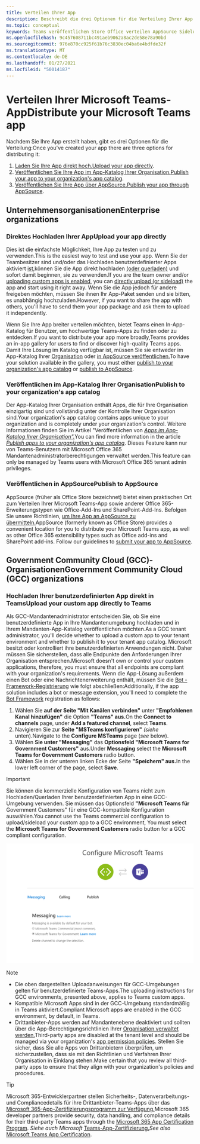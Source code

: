 ```yaml
---
title: Verteilen Ihrer App
description: Beschreibt die drei Optionen für die Verteilung Ihrer App.
ms.topic: conceptual
keywords: Teams veröffentlichen Store Office verteilen AppSource Sideload-Upload-App
ms.openlocfilehash: 9c457608711bc491aeb9062a8ac2de58e78a90bd
ms.sourcegitcommit: 976e870cc925f61b76c3830ec04ba6e4bdfde32f
ms.translationtype: MT
ms.contentlocale: de-DE
ms.lasthandoff: 01/27/2021
ms.locfileid: "50014187"
---
```

# <a name="distribute-your-microsoft-teams-app"></a><span data-ttu-id="cf05b-104">Verteilen Ihrer Microsoft Teams-App</span><span class="sxs-lookup"><span data-stu-id="cf05b-104">Distribute your Microsoft Teams app</span></span>

<span data-ttu-id="cf05b-105">Nachdem Sie Ihre App erstellt haben, gibt es drei Optionen für die Verteilung:</span><span class="sxs-lookup"><span data-stu-id="cf05b-105">Once you've created your app there are three options for distributing it:</span></span>

1. <span data-ttu-id="cf05b-106">[Laden Sie Ihre App direkt hoch.](#upload-your-app-directly)</span><span class="sxs-lookup"><span data-stu-id="cf05b-106">[Upload your app directly](#upload-your-app-directly).</span></span>
2. <span data-ttu-id="cf05b-107">[Veröffentlichen Sie Ihre App im App-Katalog Ihrer Organisation.](#publish-to-your-organizations-app-catalog)</span><span class="sxs-lookup"><span data-stu-id="cf05b-107">[Publish your app to your organization's app catalog](#publish-to-your-organizations-app-catalog).</span></span>
3. <span data-ttu-id="cf05b-108">[Veröffentlichen Sie Ihre App über AppSource.](#publish-to-appsource)</span><span class="sxs-lookup"><span data-stu-id="cf05b-108">[Publish your app through AppSource](#publish-to-appsource).</span></span>

## <a name="enterprise-organizations"></a><span data-ttu-id="cf05b-109">Unternehmensorganisationen</span><span class="sxs-lookup"><span data-stu-id="cf05b-109">Enterprise organizations</span></span>

### <a name="upload-your-app-directly"></a><span data-ttu-id="cf05b-110">Direktes Hochladen Ihrer App</span><span class="sxs-lookup"><span data-stu-id="cf05b-110">Upload your app directly</span></span>

<span data-ttu-id="cf05b-111">Dies ist die einfachste Möglichkeit, Ihre App zu testen und zu verwenden.</span><span class="sxs-lookup"><span data-stu-id="cf05b-111">This is the easiest way to test and use your app.</span></span> <span data-ttu-id="cf05b-112">Wenn Sie der Teambesitzer sind und/oder das Hochladen benutzerdefinierter Apps aktiviert [ist,](/microsoftteams/admin-settings)können Sie die App direkt hochladen [(oder querladen)](./apps-upload.md) und sofort damit beginnen, sie zu verwenden.</span><span class="sxs-lookup"><span data-stu-id="cf05b-112">If you are the team owner and/or [uploading custom apps is enabled](/microsoftteams/admin-settings), you can [directly upload (or sideload)](./apps-upload.md) the app and start using it right away.</span></span> <span data-ttu-id="cf05b-113">Wenn Sie die App jedoch für andere freigeben möchten, müssen Sie ihnen Ihr App-Paket senden und sie bitten, es unabhängig hochzuladen.</span><span class="sxs-lookup"><span data-stu-id="cf05b-113">However, if you want to share the app with others, you'll have to send them your app package and ask them to upload it independently.</span></span>

<span data-ttu-id="cf05b-114">Wenn Sie Ihre App breiter verteilen möchten, bietet Teams einen In-App-Katalog für Benutzer, um hochwertige Teams-Apps zu finden oder zu entdecken.</span><span class="sxs-lookup"><span data-stu-id="cf05b-114">If you want to distribute your app more broadly,Teams provides an in-app gallery for users to find or discover high-quality Teams apps.</span></span> <span data-ttu-id="cf05b-115">Damit Ihre Lösung im Katalog verfügbar ist, müssen Sie sie entweder im App-Katalog Ihrer [Organisation](#publish-to-your-organizations-app-catalog) oder [in AppSource veröffentlichen.](./appsource/publish.md)</span><span class="sxs-lookup"><span data-stu-id="cf05b-115">To have your solution available in the gallery, you must either [publish to your organization's app catalog](#publish-to-your-organizations-app-catalog) or [publish to AppSource](./appsource/publish.md).</span></span>

### <a name="publish-to-your-organizations-app-catalog"></a><span data-ttu-id="cf05b-116">Veröffentlichen im App-Katalog Ihrer Organisation</span><span class="sxs-lookup"><span data-stu-id="cf05b-116">Publish to your organization's app catalog</span></span>

<span data-ttu-id="cf05b-117">Der App-Katalog Ihrer Organisation enthält Apps, die für Ihre Organisation einzigartig sind und vollständig unter der Kontrolle Ihrer Organisation sind.</span><span class="sxs-lookup"><span data-stu-id="cf05b-117">Your organization's app catalog contains apps unique to your organization and is completely under your organization's control.</span></span> <span data-ttu-id="cf05b-118">Weitere Informationen finden Sie im Artikel "Veröffentlichen von [*Apps im App-Katalog Ihrer Organisation".*](/microsoftteams/tenant-apps-catalog-teams)</span><span class="sxs-lookup"><span data-stu-id="cf05b-118">You can find more information in the article [*Publish apps to your organization's app catalog*](/microsoftteams/tenant-apps-catalog-teams).</span></span> <span data-ttu-id="cf05b-119">Dieses Feature kann nur von Teams-Benutzern mit Microsoft Office 365 Mandantenadministratorberechtigungen verwaltet werden.</span><span class="sxs-lookup"><span data-stu-id="cf05b-119">This feature can only be managed by Teams users with Microsoft Office 365 tenant admin privileges.</span></span>

### <a name="publish-to-appsource"></a><span data-ttu-id="cf05b-120">Veröffentlichen in AppSource</span><span class="sxs-lookup"><span data-stu-id="cf05b-120">Publish to AppSource</span></span>

<span data-ttu-id="cf05b-121">AppSource (früher als Office Store bezeichnet) bietet einen praktischen Ort zum Verteilen Ihrer Microsoft Teams-App sowie anderer Office 365-Erweiterungstypen wie Office-Add-Ins und SharePoint-Add-Ins. Befolgen Sie unsere Richtlinien, [um Ihre App an AppSource zu übermitteln.](./appsource/publish.md)</span><span class="sxs-lookup"><span data-stu-id="cf05b-121">AppSource (formerly known as Office Store) provides a convenient location for you to distribute your Microsoft Teams app, as well as other Office 365 extensibility types such as Office add-ins and SharePoint add-ins. Follow our guidelines to [submit your app to AppSource](./appsource/publish.md).</span></span>

## <a name="government-community-cloud-gcc-organizations"></a><span data-ttu-id="cf05b-122">Government Community Cloud (GCC)-Organisationen</span><span class="sxs-lookup"><span data-stu-id="cf05b-122">Government Community Cloud (GCC) organizations</span></span>

### <a name="upload-your-custom-app-directly-to-teams"></a><span data-ttu-id="cf05b-123">Hochladen Ihrer benutzerdefinierten App direkt in Teams</span><span class="sxs-lookup"><span data-stu-id="cf05b-123">Upload your custom app directly to Teams</span></span>

 <span data-ttu-id="cf05b-124">Als GCC-Mandantenadministrator entscheiden Sie, ob Sie eine benutzerdefinierte App in Ihre Mandantenumgebung hochladen und in Ihrem Mandanten-App-Katalog veröffentlichen möchten.</span><span class="sxs-lookup"><span data-stu-id="cf05b-124">As a GCC tenant administrator, you'll decide whether to upload a custom app to your tenant environment and whether to  publish it to your tenant app catalog.</span></span> <span data-ttu-id="cf05b-125">Microsoft besitzt oder kontrolliert ihre benutzerdefinierten Anwendungen nicht. Daher müssen Sie sicherstellen, dass alle Endpunkte den Anforderungen Ihrer Organisation entsprechen.</span><span class="sxs-lookup"><span data-stu-id="cf05b-125">Microsoft doesn't own or control your custom applications, therefore, you must ensure that all endpoints are compliant with your organization's requirements.</span></span> <span data-ttu-id="cf05b-126">Wenn die App-Lösung außerdem einen Bot oder eine Nachrichtenerweiterung enthält, müssen Sie die [Bot -Framework-Registrierung](https://dev.botframework.com/) wie folgt abschließen:</span><span class="sxs-lookup"><span data-stu-id="cf05b-126">Additionally, if the app solution includes a bot or message extension, you'll need to complete the [Bot Framework](https://dev.botframework.com/) registration as follows:</span></span>

1. <span data-ttu-id="cf05b-127">Wählen Sie **auf der Seite "Mit Kanälen verbinden"** unter **"Empfohlenen Kanal hinzufügen"** die Option **"Teams" aus.**</span><span class="sxs-lookup"><span data-stu-id="cf05b-127">On the **Connect to channels** page, under **Add a featured channel**, select **Teams**.</span></span>
1. <span data-ttu-id="cf05b-128">Navigieren Sie zur **Seite "MSTeams konfigurieren"** *(siehe* unten).</span><span class="sxs-lookup"><span data-stu-id="cf05b-128">Navigate to the **Configure MSTeams** page (*see* below).</span></span>
1. <span data-ttu-id="cf05b-129">Wählen **Sie unter "Messaging"** das **Optionsfeld "Microsoft Teams for Government Customers"** aus.</span><span class="sxs-lookup"><span data-stu-id="cf05b-129">Under **Messaging** select the **Microsoft Teams for Government Customers** radio button.</span></span>
1. <span data-ttu-id="cf05b-130">Wählen Sie in der unteren linken Ecke der Seite **"Speichern" aus.**</span><span class="sxs-lookup"><span data-stu-id="cf05b-130">In the lower left corner of the page, select **Save**.</span></span>  

>[!IMPORTANT]
> <span data-ttu-id="cf05b-131">Sie können die kommerzielle Konfiguration von Teams nicht zum Hochladen/Querladen Ihrer benutzerdefinierten App in eine GCC-Umgebung verwenden. Sie müssen das Optionsfeld **"Microsoft Teams für** Government Customers" für eine GCC-kompatible Konfiguration auswählen.</span><span class="sxs-lookup"><span data-stu-id="cf05b-131">You cannot use the Teams commercial configuration to upload/sideload your custom app to a GCC environment,  You must select the **Microsoft Teams for Government Customers** radio button for a GCC compliant configuration.</span></span>

![Seite "Teams-Messagingkonfiguration"](../../assets/images/gcc-configure.png)

> [!NOTE]
>
> * <span data-ttu-id="cf05b-133">Die oben dargestellten Uploadanweisungen für GCC-Umgebungen gelten für benutzerdefinierte Teams-Apps.</span><span class="sxs-lookup"><span data-stu-id="cf05b-133">The uploading instructions for GCC environments, presented above, applies to Teams custom apps.</span></span> </br>
> * <span data-ttu-id="cf05b-134">Kompatible Microsoft Apps sind in der GCC-Umgebung standardmäßig in Teams aktiviert.</span><span class="sxs-lookup"><span data-stu-id="cf05b-134">Compliant Microsoft apps are enabled in the GCC environment, by default, in Teams.</span></span>
> * <span data-ttu-id="cf05b-135">Drittanbieter-Apps werden auf Mandantenebene deaktiviert und sollten über die App-Berechtigungsrichtlinien Ihrer [Organisation verwaltet werden.](/microsoftteams/teams-app-permission-policies)</span><span class="sxs-lookup"><span data-stu-id="cf05b-135">Third-party apps are disabled at the tenant level and should be managed via your organization's [app permission policies](/microsoftteams/teams-app-permission-policies).</span></span> <span data-ttu-id="cf05b-136">Stellen Sie sicher, dass Sie alle Apps von Drittanbietern überprüfen, um sicherzustellen, dass sie mit den Richtlinien und Verfahren Ihrer Organisation in Einklang stehen.</span><span class="sxs-lookup"><span data-stu-id="cf05b-136">Make certain that you review all third-party apps to ensure that they align with your organization's policies and procedures.</span></span>

> [!TIP]
>
> <span data-ttu-id="cf05b-137">Microsoft 365-Entwicklerpartner stellen Sicherheits-, Datenverarbeitungs- und Compliancedetails für ihre Drittanbieter-Teams-Apps über das [Microsoft 365-App-Zertifizierungsprogramm zur Verfügung.](/microsoft-365-app-certification/overview)</span><span class="sxs-lookup"><span data-stu-id="cf05b-137">Microsoft 365 developer partners provide security, data handling, and compliance details for their third-party Teams apps through the [Microsoft 365 App Certification Program](/microsoft-365-app-certification/overview).</span></span> <span data-ttu-id="cf05b-138">*Siehe auch Microsoft* [Teams-App-Zertifizierung.](/microsoftteams/platform/concepts/deploy-and-publish/appsource/post-publish/application-certification)</span><span class="sxs-lookup"><span data-stu-id="cf05b-138">*See also* [Microsoft Teams App Certification](/microsoftteams/platform/concepts/deploy-and-publish/appsource/post-publish/application-certification).</span></span>
</br></br>
